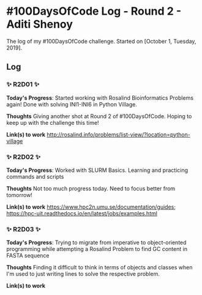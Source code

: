 # #100DaysOfCode Log - Round 2 - Aditi Shenoy

The log of my #100DaysOfCode challenge. Started on [October 1, Tuesday, 2019].

## Log

### ✨ R2D01 ✨

**Today's Progress**: Started working with Rosalind Bioinformatics Problems again! Done with solving INI1-INI6 in Python Village. 

**Thoughts** Giving another shot at Round 2 of #100DaysOfCode. Hoping to keep up with the challenge this time! 

**Link(s) to work** http://rosalind.info/problems/list-view/?location=python-village

### ✨ R2D02 ✨

**Today's Progress**: Worked with SLURM Basics. Learning and practicing commands and scripts

**Thoughts** Not too much progress today. Need to focus better from tomorrow!

**Link(s) to work** https://www.hpc2n.umu.se/documentation/guides; https://hpc-uit.readthedocs.io/en/latest/jobs/examples.html

### ✨ R2D03 ✨

**Today's Progress**: Trying to migrate from imperative to object-oriented programming while attempting a Rosalind Problem to find GC content in FASTA sequence

**Thoughts** Finding it difficult to think in terms of objects and classes when I'm used to just writing lines to solve the respective problem. 

**Link(s) to work** 
